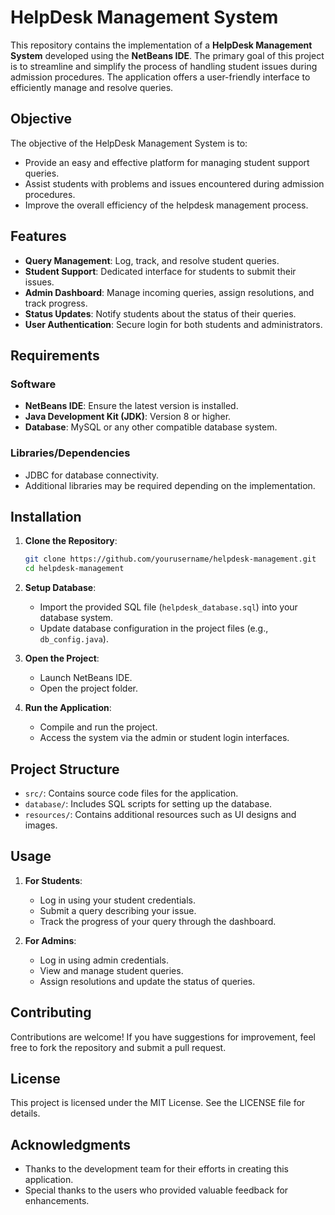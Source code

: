 # HelpDesk Management System

This repository contains the implementation of a **HelpDesk Management System** developed using the **NetBeans IDE**. The primary goal of this project is to streamline and simplify the process of handling student issues during admission procedures. The application offers a user-friendly interface to efficiently manage and resolve queries.

## Objective
The objective of the HelpDesk Management System is to:
- Provide an easy and effective platform for managing student support queries.
- Assist students with problems and issues encountered during admission procedures.
- Improve the overall efficiency of the helpdesk management process.

## Features
- **Query Management**: Log, track, and resolve student queries.
- **Student Support**: Dedicated interface for students to submit their issues.
- **Admin Dashboard**: Manage incoming queries, assign resolutions, and track progress.
- **Status Updates**: Notify students about the status of their queries.
- **User Authentication**: Secure login for both students and administrators.

## Requirements
### Software
- **NetBeans IDE**: Ensure the latest version is installed.
- **Java Development Kit (JDK)**: Version 8 or higher.
- **Database**: MySQL or any other compatible database system.

### Libraries/Dependencies
- JDBC for database connectivity.
- Additional libraries may be required depending on the implementation.

## Installation
1. **Clone the Repository**:
   ```bash
   git clone https://github.com/yourusername/helpdesk-management.git
   cd helpdesk-management
   ```

2. **Setup Database**:
   - Import the provided SQL file (`helpdesk_database.sql`) into your database system.
   - Update database configuration in the project files (e.g., `db_config.java`).

3. **Open the Project**:
   - Launch NetBeans IDE.
   - Open the project folder.

4. **Run the Application**:
   - Compile and run the project.
   - Access the system via the admin or student login interfaces.

## Project Structure
- `src/`: Contains source code files for the application.
- `database/`: Includes SQL scripts for setting up the database.
- `resources/`: Contains additional resources such as UI designs and images.

## Usage
1. **For Students**:
   - Log in using your student credentials.
   - Submit a query describing your issue.
   - Track the progress of your query through the dashboard.

2. **For Admins**:
   - Log in using admin credentials.
   - View and manage student queries.
   - Assign resolutions and update the status of queries.

## Contributing
Contributions are welcome! If you have suggestions for improvement, feel free to fork the repository and submit a pull request.

## License
This project is licensed under the MIT License. See the LICENSE file for details.

## Acknowledgments
- Thanks to the development team for their efforts in creating this application.
- Special thanks to the users who provided valuable feedback for enhancements.

